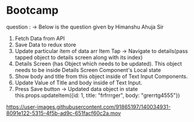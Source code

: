 # Bootcamp
question : -> Below is the question given by Himanshu Ahuja Sir
1. Fetch Data from API
2. Save Data to redux store
3. Update particular item of data arr
Item Tap -> Navigate to details(pass tapped object to details screen along with its index)
4. Details Screen (has Object which needs to be updated). This object needs to be inside Details Screen Component's Local state
5. Show body and title from this object inside of Text Input Components.
6. Update Value of Title and body inside of Text Input.
7. Press Save button -> Updated data object in state
this.props.updateItem({id: 1, title: "frfrrrger", body: "grerrtg4555"})


https://user-images.githubusercontent.com/91865197/140034931-8091e122-5315-4f5b-ad9c-651facf60c2a.mov

